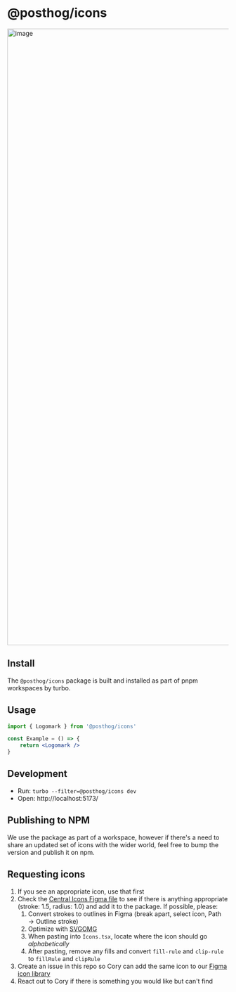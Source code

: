 # @posthog/icons

<img width="1403" alt="image" src="https://github.com/user-attachments/assets/54131c59-4294-4078-9ff0-751bae88deb0" />

## Install

The `@posthog/icons` package is built and installed as part of pnpm workspaces by turbo.

## Usage

```jsx
import { Logomark } from '@posthog/icons'

const Example = () => {
    return <Logomark />
}
```

## Development

- Run: `turbo --filter=@posthog/icons dev`
- Open: http://localhost:5173/

## Publishing to NPM

We use the package as part of a workspace, however if there's a need to share an updated set of icons with the wider world, feel free to bump the version and publish it on npm.

## Requesting icons

1. If you see an appropriate icon, use that first
1. Check the [Central Icons Figma file](https://www.figma.com/file/5vlhJx4BrYePkBaq1bZ0Ci/central-icon-system-v1.15---latest?type=design&node-id=7-118&mode=design&t=0A5eHFpLAHbhTLLv-0) to see if there is anything appropriate (stroke: 1.5, radius: 1.0) and add it to the package. If possible, please:
    1. Convert strokes to outlines in Figma (break apart, select icon, Path → Outline stroke)
    1. Optimize with [SVGOMG](https://jakearchibald.github.io/svgomg/)
    1. When pasting into `Icons.tsx`, locate where the icon should go _alphabetically_
    1. After pasting, remove any fills and convert `fill-rule` and `clip-rule` to `fillRule` and `clipRule`
1. Create an issue in this repo so Cory can add the same icon to our [Figma icon library](https://www.figma.com/file/fIXZa0PCGX1oBwQm0sOT7s/Icons?type=design&node-id=0%3A1&mode=design&t=I6lG9OdvUp3ZRt9I-1)
1. React out to Cory if there is something you would like but can't find
